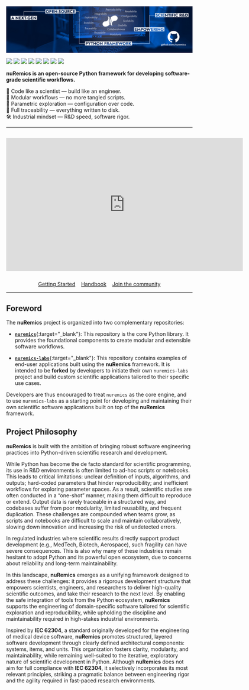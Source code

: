 #

<a href="https://github.com/nuremics"
   target="_blank"
   rel="noopener noreferrer">
  <img src="images/banner.jpg"
       style="margin-bottom: 0.5rem; display: block;">
</a>
<p align="left">
  <img src="https://img.shields.io/badge/Python-3.9+-ffcd3b?style=flat&logo=python&logoColor=white" />
  <img src="https://img.shields.io/badge/attrs-22.1.0+-000000?style=flat" />
  <img src="https://img.shields.io/badge/Pandas-2.1.1+-0b0153?style=flat&logo=pandas&logoColor=white" />
  <img src="https://img.shields.io/badge/NumPy-1.26.0+-4dabcf?style=flat&logo=numpy&logoColor=white" />
  <img src="https://img.shields.io/badge/termcolor-1.1.0+-0dbc5a?style=flat" />
  <img src="https://img.shields.io/badge/GitPython-3.1.0+-f05030?style=flat&logo=git&logoColor=white" />
  <img src="https://img.shields.io/badge/pytest-8.1.1+-009fe3?style=flat&logo=pytest&logoColor=white" />
  <a href="https://nuremics.github.io/coverage"
     target="_blank"
     rel="noopener noreferrer">
    <img src="https://img.shields.io/badge/Coverage-84%25-magenta?style=flat"/>
  </a>
</p>

**nuRemics is an open-source Python framework for developing software-grade scientific workflows.**

🧠 Code like a scientist — build like an engineer.<br>
🧩 Modular workflows — no more tangled scripts.<br>
🧪 Parametric exploration — configuration over code.<br>
💾 Full traceability — everything written to disk.<br>
🛠️ Industrial mindset — R&D speed, software rigor.

---

<div style="text-align: center; margin-top: 2em;">
  <iframe width="640" height="360"
          src="https://www.youtube.com/embed/GbbZldfJHy0?autoplay=1&loop=1&playlist=GbbZldfJHy0&mute=1"
          frameborder="0"
          allow="autoplay"
          allowfullscreen>
  </iframe>
</div>

<div style="display: flex; justify-content: center; gap: 1rem; flex-wrap: wrap; margin-top: 1.5rem;">
  <a href="getting-started/"
     class="md-button md-button--primary">
    Getting Started
  </a>
  <a href="handbook/"
     class="md-button md-button--primary">
    Handbook
  </a>
  <a href="https://www.suffisciens.com/nuremics/discord"
     target="_blank"
     rel="noopener noreferrer"
     class="md-button md-button--primary">
    Join the community
  </a>
</div>

---

## Foreword

The **nuRemics** project is organized into two complementary repositories:

- [**`nuremics`**](https://github.com/nuremics/nuremics){:target="_blank"}: This repository is the core Python library. It provides the foundational components to create modular and extensible software workflows.

- [**`nuremics-labs`**](https://github.com/nuremics/nuremics-labs){:target="_blank"}:
This repository contains examples of end-user applications built using the **nuRemics** framework. It is intended to be **forked** by developers to initiate their own `nuremics-labs` project and build custom scientific applications tailored to their specific use cases.

Developers are thus encouraged to treat `nuremics` as the core engine, and to use `nuremics-labs` as a starting point for developing and maintaining their own scientific software applications built on top of the **nuRemics** framework.

## Project Philosophy

**nuRemics** is built with the ambition of bringing robust software engineering practices into Python-driven scientific research and development.

While Python has become the de facto standard for scientific programming, its use in R&D environments is often limited to ad-hoc scripts or notebooks. This leads to critical limitations: unclear definition of inputs, algorithms, and outputs; hard-coded parameters that hinder reproducibility; and inefficient workflows for exploring parameter spaces. As a result, scientific studies are often conducted in a “one-shot” manner, making them difficult to reproduce or extend. Output data is rarely traceable in a structured way, and codebases suffer from poor modularity, limited reusability, and frequent duplication. These challenges are compounded when teams grow, as scripts and notebooks are difficult to scale and maintain collaboratively, slowing down innovation and increasing the risk of undetected errors.

In regulated industries where scientific results directly support product development (e.g., MedTech, Biotech, Aerospace), such fragility can have severe consequences. This is also why many of these industries remain hesitant to adopt Python and its powerful open ecosystem, due to concerns about reliability and long-term maintainability.

In this landscape, **nuRemics** emerges as a unifying framework designed to address these challenges: it provides a rigorous development structure that empowers scientists, engineers, and researchers to deliver high-quality scientific outcomes, and take their research to the next level. By enabling the safe integration of tools from the Python ecosystem, **nuRemics** supports the engineering of domain-specific software tailored for scientific exploration and reproducibility, while upholding the discipline and maintainability required in high-stakes industrial environments.

Inspired by **IEC 62304**, a standard originally developed for the engineering of medical device software, **nuRemics** promotes structured, layered software development through clearly defined architectural components: systems, items, and units. This organization fosters clarity, modularity, and maintainability, while remaining well-suited to the iterative, exploratory nature of scientific development in Python. Although **nuRemics** does not aim for full compliance with **IEC 62304**, it selectively incorporates its most relevant principles, striking a pragmatic balance between engineering rigor and the agility required in fast-paced research environments.
